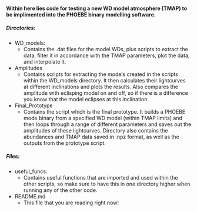 #### Within here lies code for testing a new WD model atmosphere (TMAP) to be implimented into the PHOEBE binary modelling software.


##### Directories:

- WD_models:
	- Contains the .dat files for the model WDs, plus scripts to extract the data, filter it in accordance with the TMAP parameters, plot the data, and interpolate it.
- Amplitudes
	- Contains scripts for extracting the models created in the scripts within the WD_models directory. It then calculates their lightcurves at different inclinations and plots the results. Also compares the amplitude with eclisping model on and off, so if there is a difference you know that the model eclipses at this inclination. 
- Final_Prototype
	- Contains the script which is the final prototype. It builds a PHOEBE mode binary from a specified WD model (within TMAP limits) and then loops through a range of different parameters and saves out the amplitudes of these lightcurves. Directory also contains the abundances and TMAP data saved in .npz format, as well as the outputs from the prototype script.


##### Files:
- useful_funcs:
	- Contains useful functions that are imported and used within the other scripts, so make sure to have this in one directory higher when running any of the other code. 
- README.md
	- This file that you are reading right now!


